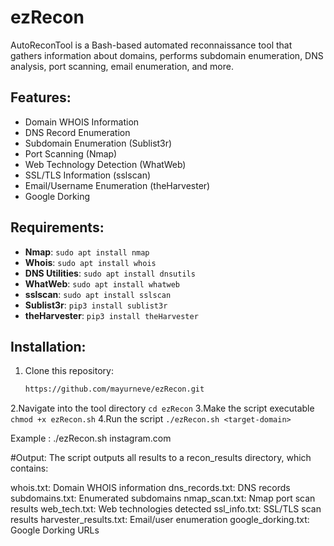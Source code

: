 # ezRecon

AutoReconTool is a Bash-based automated reconnaissance tool that gathers information about domains, performs subdomain enumeration, DNS analysis, port scanning, email enumeration, and more.

## Features:
- Domain WHOIS Information
- DNS Record Enumeration
- Subdomain Enumeration (Sublist3r)
- Port Scanning (Nmap)
- Web Technology Detection (WhatWeb)
- SSL/TLS Information (sslscan)
- Email/Username Enumeration (theHarvester)
- Google Dorking

## Requirements:
- **Nmap**: `sudo apt install nmap`
- **Whois**: `sudo apt install whois`
- **DNS Utilities**: `sudo apt install dnsutils`
- **WhatWeb**: `sudo apt install whatweb`
- **sslscan**: `sudo apt install sslscan`
- **Sublist3r**: `pip3 install sublist3r`
- **theHarvester**: `pip3 install theHarvester`

## Installation:
1. Clone this repository:
   ```bash
   https://github.com/mayurneve/ezRecon.git
2.Navigate into the tool directory
   `cd ezRecon`
3.Make the script executable
   `chmod +x ezRecon.sh`
4.Run the script
   `./ezRecon.sh <target-domain>`

   Example : ./ezRecon.sh instagram.com

#Output:
The script outputs all results to a recon_results directory, which contains:

whois.txt: Domain WHOIS information
dns_records.txt: DNS records
subdomains.txt: Enumerated subdomains
nmap_scan.txt: Nmap port scan results
web_tech.txt: Web technologies detected
ssl_info.txt: SSL/TLS scan results
harvester_results.txt: Email/user enumeration
google_dorking.txt: Google Dorking URLs
